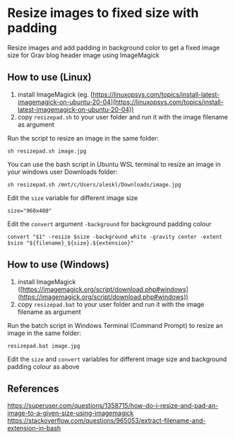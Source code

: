 # Resize images to fixed size with padding
Resize images and add padding in background color to get a fixed image size for Grav blog header image using ImageMagick

## How to use (Linux)
1. install ImageMagick (eg. [https://linuxopsys.com/topics/install-latest-imagemagick-on-ubuntu-20-04](https://linuxopsys.com/topics/install-latest-imagemagick-on-ubuntu-20-04))
2. copy `resizepad.sh` to your user folder and run it with the image filename as argument

Run the script to resize an image in the same folder:
```
sh resizepad.sh image.jpg
```

You can use the bash script in Ubuntu WSL terminal to resize an image in your windows user Downloads folder:
```
sh resizepad.sh /mnt/c/Users/aleskl/Downloads/image.jpg
```

Edit the `size` variable for different image size
```
size="960x400"
```

Edit the `convert` argument `-background` for background padding colour
```
convert "$1" -resize $size -background white -gravity center -extent $size "${filename}_${size}.${extension}"
```

## How to use (Windows)
1. install ImageMagick ([https://imagemagick.org/script/download.php#windows](https://imagemagick.org/script/download.php#windows))
2. copy `resizepad.bat` to your user folder and run it with the image filename as argument

Run the batch script in Windows Terminal (Command Prompt) to resize an image in the same folder:
```
resizepad.bat image.jpg
```

Edit the `size` and `convert` variables for different image size and background padding colour as above


## References
https://superuser.com/questions/1358715/how-do-i-resize-and-pad-an-image-to-a-given-size-using-imagemagick
https://stackoverflow.com/questions/965053/extract-filename-and-extension-in-bash

